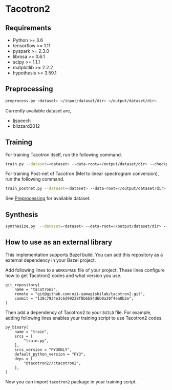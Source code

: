 # Tacotron2


## Requirements

- Python >= 3.6
- tensorflow >= 1.11
- pyspark >= 2.3.0
- librosa >= 0.6.1
- scipy >= 1.1.1
- matplotlib >= 2.2.2
- hypothesis >= 3.59.1


## Preprocessing

```bash
preprocess.py <dataset> </input/dataset/dir> </output/dataset/dir>
```

Currently available dataset are,

- ljspeech
- blizzard2012


## Training

For training Tacotron itself, run the following command.

```bash
train.py --dataset=<dataset> --data-root=</output/dataset/dir> --checkpoint-dir=</path/to/model/dir> --hparams=<parmas>
```

For training Post-net of Tacotron (Mel to linear spectrogram conversion), run the following command.

```bash
train_postnet.py --dataset=<dataset> --data-root=</output/dataset/dir> --checkpoint-dir=</path/to/postnet/model/dir> --hparams=<parmas>
```

See [Preprocessing](#Preprocessing) for available dataset.



## Synthesis

```bash
synthesize.py  --dataset=<dataset> --data-root=</output/dataset/dir> --checkpoint-dir=</path/to/model/dir> --postnet-checkpoint-dir=</path/to/postnet/model/dir> --hparams=<parmas>

```



## How to use as an external library

This implementation supports Bazel build. You can add this repository as a external dependency in your Bazel project.

Add following lines to a `WORKSPACE` file of your project.
These lines configure how to get Tacotron2 codes and what version you use.

```
git_repository(
    name = "tacotron2",
    remote = "git@github.com:nii-yamagishilab/tacotron2.git",
    commit = "138c7934e3c6d99238f8b6b84d6b0a30f4ea8b2e",
)
```

Then add a dependency of Tacotron2 to your `BUILD` file.
For example, adding following lines enables your training script to use Tacotron2 codes.

```
py_binary(
    name = "train",
    srcs = [
        "train.py",
    ],
    srcs_version = "PY3ONLY",
    default_python_version = "PY3",
    deps = [
        "@tacotron2//:tacotron2",
    ],
)
```

Now you can import `tacotron2` package in your training script.